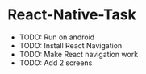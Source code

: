 # React-Native-Task



- TODO: Run on android
- TODO: Install React Navigation
- TODO: Make React navigation work
- TODO: Add 2 screens



